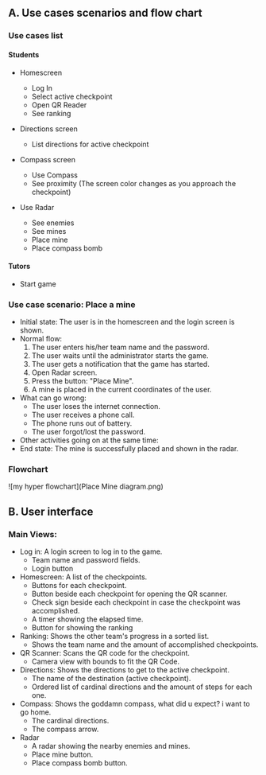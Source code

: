 ## A. Use cases scenarios and flow chart
### Use cases list

#### Students
* Homescreen
  + Log In
  + Select active checkpoint
  + Open QR Reader
  + See ranking
  
* Directions screen
  + List directions for active checkpoint

* Compass screen
  + Use Compass
  + See proximity (The screen color changes as you approach the checkpoint)

* Use Radar
  + See enemies
  + See mines
  + Place mine
  + Place compass bomb


#### Tutors
* Start game

### Use case scenario: Place a mine

* Initial state: The user is in the homescreen and the login screen is shown.
* Normal flow:
  1. The user enters his/her team name and the password.
  2. The user waits until the administrator starts the game.
  3. The user gets a notification that the game has started.
  4. Open Radar screen.
  5. Press the button: "Place Mine".
  6. A mine is placed in the current coordinates of the user.
* What can go wrong: 
  + The user loses the internet connection.
  + The user receives a phone call.
  + The phone runs out of battery.
  + The user forgot/lost the password.
* Other activities going on at the same time:
* End state: The mine is successfully placed and shown in the radar.

### Flowchart
![my hyper flowchart](Place Mine diagram.png)

## B. User interface
### Main Views:
  * Log in: A login screen to log in to the game.
    + Team name and password fields.
    + Login button
  * Homescreen: A list of the checkpoints.
    + Buttons for each checkpoint.
    + Button beside each checkpoint for opening the QR scanner.
    + Check sign beside each checkpoint in case the checkpoint was accomplished.
    + A timer showing the elapsed time.
    + Button for showing the ranking
  * Ranking: Shows the other team's progress in a sorted list.
    + Shows the team name and the amount of accomplished checkpoints.
  * QR Scanner: Scans the QR code for the checkpoint.
    + Camera view with bounds to fit the QR Code.
  * Directions: Shows the directions to get to the active checkpoint.
    + The name of the destination (active checkpoint).
    + Ordered list of cardinal directions and the amount of steps for each one.
  * Compass: Shows the goddamn compass, what did u expect? i want to go home.
    + The cardinal directions.
    + The compass arrow.
  * Radar
    + A radar showing the nearby enemies and mines.
    + Place mine button.
    + Place compass bomb button.  
  
 
